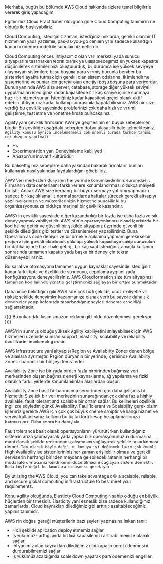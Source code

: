 
Merhaba, bugün bu bölümde AWS Cloud hakkında sizlere temel bilgilerle vererek giriş yapacağım.

Eğitimimiz Cloud Practitioner olduğuna göre Cloud Computing tanımının ne olduğu ile başlayabiliriz. 

Cloud Computing, istediğiniz zaman, istediğiniz miktarda, gerekli olan bir IT hizmetinin yada yazılımın, pas-as-you-go denilen yani sadece kullandığın kadarını ödeme modeli ile sunulan hizmetlerdir.

Cloud Computing öncesi ihtiyacımız olan veri merkezi yada sunucu altyapılarını tasarlarken teorik olarak ya ulaşabileceğimiz en yüksek kapasite düşünülerek sistemlerimizi oluştururduk, bu durumda ise yüksek seviyeye ulaşmayan sistemlere boşu boşuna para vermiş bununla beraber bu sistemleri ayakta tutmak için gerekli olan sistem odalarına, iklimlendirme sistemlerine ve bunlar için gerekli olan enerjiyi boşu boşuna para veriyordur. Bunun yanında AWS size server, database, storage diğer yüksek seviyeli uygulamaları istediğiniz kadar kapasitede bir kaç saniye içinde sunmaya hazır bir hizmet sunar.  İstediğiniz kadar kapasiteyi geçici olarak aktif edebilir, ihtiyacınız kadar kullanıp sonrasında kapatabilirsiniz. AWS nin size verdiği bu çeviklik sayesinde projelerinizi çok daha hızlı ve verimli geliştirme, test etme ve yönetme fırsatı bulacaksınız. 

Agility yani çeviklik firmaların AWS ye geçmesinin en büyük sebeplerden biridir. Bu çevikliğe aşağıdaki sebepten dolayı ulaşabilir hale gelmektesiniz. `Agility konusu ayrica incelemenmeli cok onemli burada turkce tanimi cok duzgun yapilmali`

* Hız
* Experimentation yani Deneyimleme kabiliyeti
* Amazon'un inovatif kültürüdür.

Bu bahsettiğimiz sebeplere daha yakından bakarak firmaların bunları kullanarak nasıl yakından faydalandığını görebiliriz.

AWS Veri merkezleri dünyanın her yerinde konumlandırılmış durumdadır. Firmaların data centerlarını farklı yerlere konumlandırması oldukça maliyetli bir iştir, Ancak AWS size herhangi bir büyük sermaye yatırımı yapmadan sadece bir kaç tıklama ile normal şartlarda haftalar sürecek gerekli altyapıyı yazılımcılarınızın ve müşterilerinizin hizmetine sunabilir ki bu organizasyonunuza oldukça marjinal bir çeviklik kazandırır.

AWS'nin çeviklik sayesinde diğer kazandırdığı bir fayda ise daha fazla ve sık deney yapmak kabiliyetidir. AWS bütün operasyonlarınızı cloud içerisinde bir kod haline getirir ve güvenli bir şekilde altyapınız üzerinde güvenli bir şekilde dilediğiniz gibi testler ve düzenlemeler yapabilirsiniz. Buna Operation as code deniyor ve bir örnekle açıklama yapmam gerekirse bir projeniz için gerekli olabilecek oldukça yüksek kapasiteye sahip sunucuları bir dakika içinde hazır hale getirip, bir kaç saat istediğiniz amaçla kullanım sonrasında tamamen kapatıp yada başka bir deney için tekrar düzenleyebilirsiniz. 

Bu sanal ve otomasyona tamamen uygun kaynaklar sayesinde istediğiniz kadar farklı tipte ve özelliklikte sunucuyu, depolama aygıtını yada konfigürasyonu deneyebilirsiniz. AWS Cloudformation size tüm altyapınızı tamamen kod halinde yönetip geliştirmenizi sağlayan bir ortam sunmaktadır.

Daha önce belirttiğim gibi AWS size çok hızlı şekilde, ucuz maliyetle ve risksiz şekilde deneyimler kazanmanıza olanak verir bu sayede daha sık denemeler yapıp kafanızda tasarlandığınız şeyleri deneme esnekliği sağlamaktadır. 

(((( Bu yukarıdaki kısım amazon reklamı gibi oldu düzenlenmesi gerekiyor ))))

AWS'nin sunmuş olduğu yüksek Agility kabiliyetini anlayabilmek için AWS hizmetleri üzerinde sunulan support ,elasticity, scalability ve reliability  özelliklerini incelemek gerekir.

AWS Infrastructure yani altyapısı Region ve Availability Zones denen bölge ve alanlara ayrılmıştır. Region dünyanın bir yerinde, içerisinde Availability Zonelar barındar bir bölgeyi temsil eder.

Availability Zone ise bir yada birden fazla birbirinden bağımsız veri merkezinden oluşan,bağımsız enerji kaynaklarına, ağ yapılarına ve fiziki olarakta farklı yerlerde konumlandırılan alanlardan oluşur.

Availability Zone basit bir barındırma servisinden çok daha gelişmiş bir hizmettir. Size tek bir veri merkezinin sunacağından çok daha fazla highly available, fault tolerant and scalable bir ortam sağlar. Bu kelimeleri özellikle ingilizce söyledim çünkü Availability, Faul Tolerant ve Scalability gerek bizim işlerimiz gerekte AWS için çok çok büyük öneme sahiptir ve hangi hizmet ve servisi kullanırsanız kullanın bu üç faktörü hesap hesaplamalarınıza katmalısınız. Daha sonra bu detaylala

Fault tolerance basit olarak operasyonlarını yürürütürken kullandığınız sistemin arıza yapmayacak yada yapsa bile operasyonunuzun durmasına mani olacak şekilde redeundant çalışmasını sağlayacak şekilde tasarlanması demek. `Tam olarak böyle değil bu konuya iyi değinmek lazım çok önemli`
High Availabiliy ise sistemlerininiz her zaman erişilebilir olması ve gerekli servislerin herhangi birinden meydana gelebilecek hatanın herhangi bir müdahale olmaksınız kendi kendi düzeltilmesini sağlayan sistem demektir. `Buda böyle değil bu konulara dönüşmesi gerekiyor`

By utilizing the AWS Cloud, you can take advantage o a scalable, reliable, and secure global computing inrastructure to best meet your requirements. 

Konu Agility olduğunda, Elasticty Cloud Computingin sahip olduğu en büyük hüçlerden bir tanesidir. Elasticity yani esneslik bize sadece kullandığımız zamanlarda, Cloud kaynakları  dilediğimiz gibi arttırıp azaltabileceğimiz yapının tanımıdır. 

AWS nin doğası gereği müşterilerin bazı şeyleri yapmasına imkan tanır:
* Hızlı şekilde aplication deploy etmemiz sağlar
* İş yükümüze arttığı anda hızlıca kapasitemizi arttırabilmemize olanak sağlar
* İhtiyacımız olan kaynakları dilediğimiz gibi kapatıp ücret ödenmesini durdurabilmemizi sağlar
* İş yükümüz azaldığında scale down yaparak para ödememizi engeller.

 

